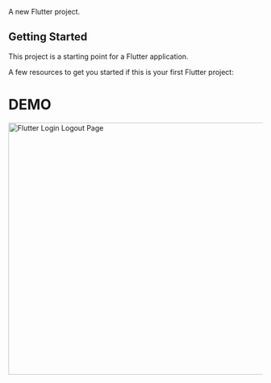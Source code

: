 A new Flutter project.

## Getting Started

This project is a starting point for a Flutter application.

A few resources to get you started if this is your first Flutter project:

<h1>DEMO</h1>

<img src="https://user-images.githubusercontent.com/65107679/132863021-2005ce61-c17c-4f32-8dba-afe994287dbd.jpg" alt="Flutter Login Logout Page" width="800" height="500">
